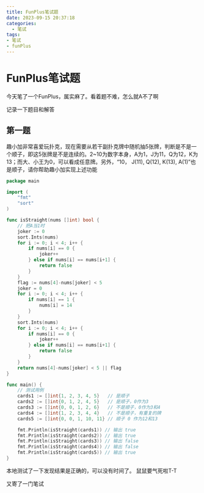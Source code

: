 ```yaml
---
title: FunPlus笔试题
date: 2023-09-15 20:37:18
categories:
  - 笔试
tags: 
- 笔试 
- funPlus
---
```


# FunPlus笔试题

今天笔了一个FunPlus，属实麻了。看着题不难，怎么就A不了啊

记录一下题目和解答

## 第一题

趣小加非常喜爱玩扑克，现在需要从若干副扑克牌中随机抽5张牌，判断是不是一个顺子，即这5张牌是不是连续的。2~10为数字本身，A为1，J为11，Q为12，K为13；而大、小王为0，可以看成任意牌。另外，“10， J(11), Q(12), K(13), A(1)”也是顺子，请你帮助趣小加实现上述功能

```go
package main

import (
	"fmt"
	"sort"
)

func isStraight(nums []int) bool {
	// 把A当1时
	joker := 0
	sort.Ints(nums)
	for i := 0; i < 4; i++ {
		if nums[i] == 0 {
			joker++
		} else if nums[i] == nums[i+1] {
			return false
		}
	}
	flag := nums[4]-nums[joker] < 5
	joker = 0
	for i := 0; i < 4; i++ {
		if nums[i] == 1 {
			nums[i] = 14
		}
	}
	sort.Ints(nums)
	for i := 0; i < 4; i++ {
		if nums[i] == 0 {
			joker++
		} else if nums[i] == nums[i+1] {
			return false
		}
	}
	return nums[4]-nums[joker] < 5 || flag
}

func main() {
	// 测试用例
	cards1 := []int{1, 2, 3, 4, 5}   // 是顺子
	cards2 := []int{0, 1, 2, 4, 5}   // 是顺子，0作为3
	cards3 := []int{0, 0, 1, 2, 6}   // 不是顺子，0作为3和4
	cards4 := []int{1, 2, 3, 4, 4}   // 不是顺子，有重复的牌
	cards5 := []int{0, 0, 1, 10, 11} // 顺子 0 作为12和13

	fmt.Println(isStraight(cards1)) // 输出 true
	fmt.Println(isStraight(cards2)) // 输出 true
	fmt.Println(isStraight(cards3)) // 输出 false
	fmt.Println(isStraight(cards4)) // 输出 false
	fmt.Println(isStraight(cards5)) // 输出 true
}

```

本地测试了一下发现结果是正确的，可以没有时间了。
鼠鼠要气死啦T-T

又寄了一门笔试